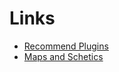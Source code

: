 Links
====

+ [Recommend Plugins](https://clients.mcprohosting.com/knowledgebase/22/Recommended-Minecraft-Plugins.html)
+ [Maps and Schetics](http://www.minecraftworldmap.com/)
